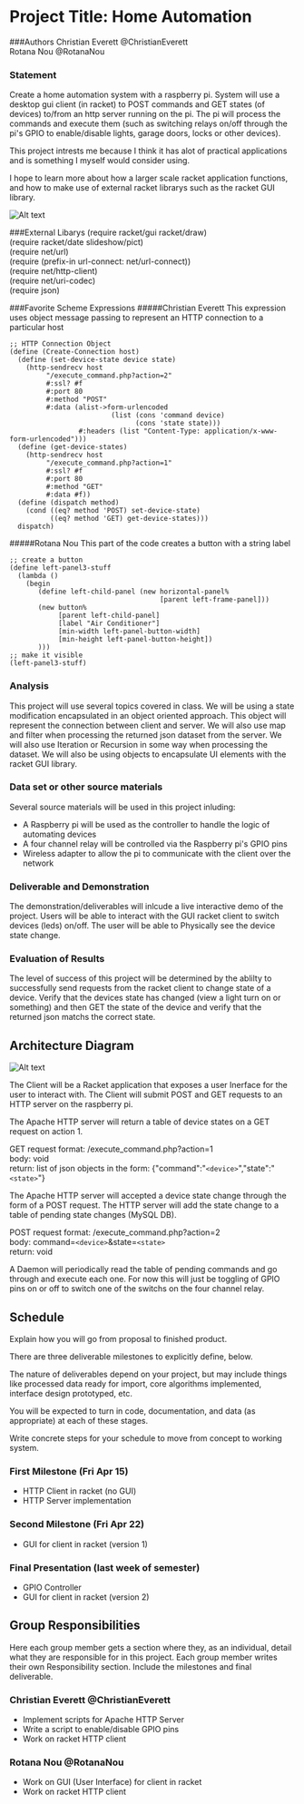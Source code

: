 # Project Title: Home Automation

###Authors
Christian Everett @ChristianEverett<br>
Rotana Nou @RotanaNou

### Statement
Create a home automation system with a raspberry pi. System will use a desktop gui client (in racket) to POST commands and GET states (of devices) to/from an http server running on the pi. The pi will process the commands and execute them (such as switching relays on/off through the pi's GPIO to enable/disable lights, garage doors, locks or other devices).

This project intrests me because I think it has alot of practical applications and is something I myself would consider using.

I hope to learn more about how a larger scale racket application functions, and how to make use of external racket librarys such as the racket GUI library.

![Alt text](https://github.com/oplS16projects/Everett-Nou/blob/master/GUI.PNG "GUI")

###External Libarys
(require racket/gui racket/draw)<br>
(require racket/date slideshow/pict)<br>
(require net/url)<br>
(require (prefix-in url-connect: net/url-connect))<br>
(require net/http-client)<br>
(require net/uri-codec)<br>
(require json)<br>

###Favorite Scheme Expressions
#####Christian Everett
This expression uses object message passing to represent
an HTTP connection to a particular host
```racket
;; HTTP Connection Object
(define (Create-Connection host)
  (define (set-device-state device state)
    (http-sendrecv host	 
 	 	 "/execute_command.php?action=2"	 
 	 	 #:ssl? #f	 
 	 	 #:port 80	 	 
 	 	 #:method "POST"	 	 
 	 	 #:data (alist->form-urlencoded
                         (list (cons 'command device)
                               (cons 'state state)))
                 #:headers (list "Content-Type: application/x-www-form-urlencoded")))
  (define (get-device-states)
    (http-sendrecv host	 
 	 	 "/execute_command.php?action=1"	 
 	 	 #:ssl? #f	 
 	 	 #:port 80	 	 
 	 	 #:method "GET"	 	 
 	 	 #:data #f))
  (define (dispatch method)
    (cond ((eq? method 'POST) set-device-state)
          ((eq? method 'GET) get-device-states)))
  dispatch)
```
#####Rotana Nou
This part of the code creates a button with a string label
```racket
;; create a button
(define left-panel3-stuff
  (lambda ()
    (begin
       (define left-child-panel (new horizontal-panel%
                                     [parent left-frame-panel]))
       (new button%
            [parent left-child-panel]
            [label "Air Conditioner"]
            [min-width left-panel-button-width]
            [min-height left-panel-button-height])
       )))
;; make it visible
(left-panel3-stuff)
```

### Analysis
This project will use several topics covered in class. We will be using a state modification encapsulated in an object oriented approach. This object will represent the connection between client and server. We will also use map and filter when processing the returned json dataset from the server. We will also use Iteration or Recursion in some way when processing the dataset. We will also be using objects to encapsulate UI elements with the racket GUI library.

### Data set or other source materials
Several source materials will be used in this project inluding:
* A Raspberry pi will be used as the controller to handle the logic of automating devices
* A four channel relay will be controlled via the Raspberry pi's GPIO pins
* Wireless adapter to allow the pi to communicate with the client over the network

### Deliverable and Demonstration
The demonstration/deliverables will inlcude a live interactive demo of the project. Users will be able to interact with the GUI racket client to switch devices (leds) on/off. The user will be able to Physically see the device state change.

### Evaluation of Results
The level of success of this project will be determined by the ablilty to successfully send requests from the racket client to change state of a device. Verify that the devices state has changed (view a light turn on or something) and then GET the state of the device and verify that the returned json matchs the correct state.

## Architecture Diagram
![Alt text](https://github.com/oplS16projects/OPL-Final-Project/blob/master/Diagram.PNG "Project Architecture")

The Client will be a Racket application that exposes a user Inerface for the user to interact with. The Client will submit POST and GET requests to an HTTP server on the raspberry pi.

The Apache HTTP server will return a table of device states on a GET request on action 1.

GET  request format: <host>/execute_command.php?action=1<br>
body: void<br>
return: list of json objects in the form: {"command":"```<device>```","state":"```<state>```"}<br>

The Apache HTTP server will accepted a device state change through the form of a POST request. The HTTP server will add the state change to a table of pending state changes (MySQL DB).

POST request format: <host>/execute_command.php?action=2<br>
body: command=```<device>```&state=```<state>``` <br>
return: void<br>

A Daemon will periodically read the table of pending commands and go through and execute each one. For now this will just be toggling of GPIO pins on or off to switch one of the switchs on the four channel relay. 

## Schedule
Explain how you will go from proposal to finished product. 

There are three deliverable milestones to explicitly define, below.

The nature of deliverables depend on your project, but may include things like processed data ready for import, core algorithms implemented, interface design prototyped, etc. 

You will be expected to turn in code, documentation, and data (as appropriate) at each of these stages.

Write concrete steps for your schedule to move from concept to working system. 

### First Milestone (Fri Apr 15)
* HTTP Client in racket (no GUI)
* HTTP Server implementation

### Second Milestone (Fri Apr 22)
* GUI for client in racket (version 1)

### Final Presentation (last week of semester)
* GPIO Controller
* GUI for client in racket (version 2)

## Group Responsibilities
Here each group member gets a section where they, as an individual, detail what they are responsible for in this project. Each group member writes their own Responsibility section. Include the milestones and final deliverable.

### Christian Everett @ChristianEverett
* Implement scripts for Apache HTTP Server
* Write a script to enable/disable GPIO pins
* Work on racket HTTP client

### Rotana Nou @RotanaNou
* Work on GUI (User Interface) for client in racket
* Work on racket HTTP client


